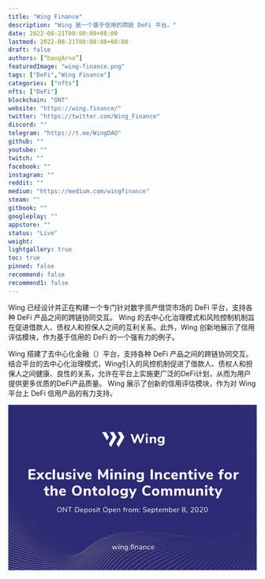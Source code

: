 ```yaml
---
title: "Wing Finance"
description: "Wing 是一个基于信用的跨链 DeFi 平台。"
date: 2022-08-21T00:00:00+08:00
lastmod: 2022-08-21T00:00:00+08:00
draft: false
authors: [“boogArno”]
featuredImage: "wing-finance.png"
tags: ["DeFi","Wing Finance"]
categories: ["nfts"]
nfts: ["DeFi"]
blockchain: "ONT"
website: "https://wing.finance/"
twitter: "https://twitter.com/Wing_Finance"
discord: ""
telegram: "https://t.me/WingDAO"
github: ""
youtube: ""
twitch: ""
facebook: ""
instagram: ""
reddit: ""
medium: "https://medium.com/wingfinance"
steam: ""
gitbook: ""
googleplay: ""
appstore: ""
status: "Live"
weight: 
lightgallery: true
toc: true
pinned: false
recommend: false
recommend1: false
---
```

Wing 已经设计并正在构建一个专门针对数字资产借贷市场的 DeFi 平台，支持各种 DeFi 产品之间的跨链协同交互。 Wing 的去中心化治理模式和风险控制机制旨在促进借款人、债权人和担保人之间的互利关系。此外，Wing 创新地展示了信用评估模块，作为基于信用的 DeFi 的一个强有力的例子。

Wing 搭建了去中心化金融（）平台，支持各种 DeFi 产品之间的跨链协同交互。结合平台的去中心化治理模式，Wing引入的风控机制促进了借款人、债权人和担保人之间健康、良性的关系，允许在平台上实施更广泛的DeFi计划，从而为用户提供更多优质的DeFi产品质量。
Wing 展示了创新的信用评估模块，作为对 Wing 平台上 DeFi 信用产品的有力支持。

![wing-dapp-defi-ontology-image2_cc57452fe29f5e919b64ac7f13092121](wing-dapp-defi-ontology-image2_cc57452fe29f5e919b64ac7f13092121.png)